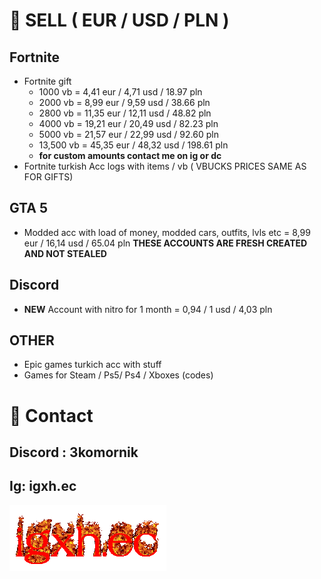 # 💸 SELL ( EUR / USD / PLN )


## Fortnite
  - Fortnite gift
    - 1000 vb  = 4,41 eur /  4,71 usd / 18.97 pln
    - 2000 vb = 8,99 eur / 9,59 usd / 38.66 pln
    - 2800 vb = 11,35 eur / 12,11 usd / 48.82 pln
    - 4000 vb = 19,21 eur / 20,49 usd / 82.23 pln
    - 5000 vb = 21,57 eur / 22,99 usd / 92.60 pln
    - 13,500 vb = 45,35 eur / 48,32 usd / 198.61 pln
    - **for custom amounts contact me on ig or dc**
  - Fortnite turkish Acc logs with items / vb ( VBUCKS PRICES SAME AS FOR GIFTS)
## GTA 5
  - Modded acc with load of money, modded cars, outfits, lvls etc = 8,99 eur / 16,14 usd / 65.04 pln    **THESE ACCOUNTS ARE FRESH CREATED AND NOT STEALED**
## Discord
  - **NEW** Account with nitro for 1 month = 0,94 / 1 usd / 4,03 pln
## OTHER
  - Epic games turkich acc with stuff 
  - Games for Steam / Ps5/ Ps4 / Xboxes (codes)
# 📲 Contact 
## Discord : 3komornik
## Ig: igxh.ec
![ig](https://github.com/dammn1t/dammn1t/blob/main/ig.gif?raw=true)
